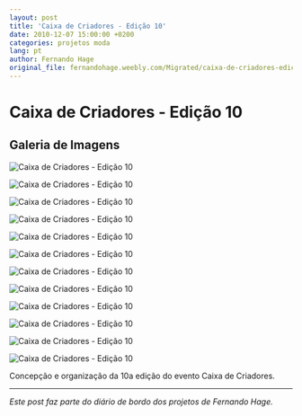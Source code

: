 ```yaml
---
layout: post
title: 'Caixa de Criadores - Edição 10'
date: 2010-12-07 15:00:00 +0200
categories: projetos moda
lang: pt
author: Fernando Hage
original_file: fernandohage.weebly.com/Migrated/caixa-de-criadores-edicao-10.html
---
```


# Caixa de Criadores - Edição 10

## Galeria de Imagens

![Caixa de Criadores - Edição 10](/assets/images/caixa-de-criadores-edicao-10-01.jpg)

![Caixa de Criadores - Edição 10](/assets/images/caixa-de-criadores-edicao-10-02.jpg)

![Caixa de Criadores - Edição 10](/assets/images/caixa-de-criadores-edicao-10-03.jpg)

![Caixa de Criadores - Edição 10](/assets/images/caixa-de-criadores-edicao-10-04.jpg)

![Caixa de Criadores - Edição 10](/assets/images/caixa-de-criadores-edicao-10-05.jpg)

![Caixa de Criadores - Edição 10](/assets/images/caixa-de-criadores-edicao-10-06.jpg)

![Caixa de Criadores - Edição 10](/assets/images/caixa-de-criadores-edicao-10-07.jpg)

![Caixa de Criadores - Edição 10](/assets/images/caixa-de-criadores-edicao-10-08.jpg)

![Caixa de Criadores - Edição 10](/assets/images/caixa-de-criadores-edicao-10-09.jpg)

![Caixa de Criadores - Edição 10](/assets/images/caixa-de-criadores-edicao-10-10.jpg)

![Caixa de Criadores - Edição 10](/assets/images/caixa-de-criadores-edicao-10-11.jpg)

![Caixa de Criadores - Edição 10](/assets/images/caixa-de-criadores-edicao-10-12.jpg)

Concepção e organização da 10a edição do evento Caixa de Criadores.

---

*Este post faz parte do diário de bordo dos projetos de Fernando Hage.*